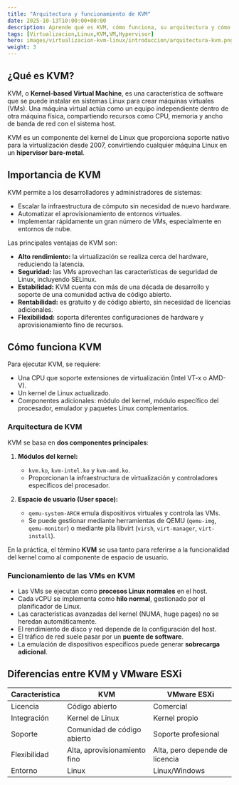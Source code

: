 ```yaml
---
title: "Arquitectura y funcionamiento de KVM"
date: 2025-10-13T10:00:00+00:00
description: Aprende qué es KVM, cómo funciona, su arquitectura y cómo se utiliza para virtualizar sistemas en Linux.
tags: [Virtualizacion,Linux,KVM,VM,Hypervisor]
hero: images/virtualizacion-kvm-linux/introduccion/arquitectura-kvm.png
weight: 3
---
```


## ¿Qué es KVM?

KVM, o **Kernel-based Virtual Machine**, es una característica de software que se puede instalar en sistemas Linux para crear máquinas virtuales (VMs). Una máquina virtual actúa como un equipo independiente dentro de otra máquina física, compartiendo recursos como CPU, memoria y ancho de banda de red con el sistema host.  

KVM es un componente del kernel de Linux que proporciona soporte nativo para la virtualización desde 2007, convirtiendo cualquier máquina Linux en un **hipervisor bare-metal**.

## Importancia de KVM

KVM permite a los desarrolladores y administradores de sistemas:

- Escalar la infraestructura de cómputo sin necesidad de nuevo hardware.  
- Automatizar el aprovisionamiento de entornos virtuales.  
- Implementar rápidamente un gran número de VMs, especialmente en entornos de nube.

Las principales ventajas de KVM son:

- **Alto rendimiento:** la virtualización se realiza cerca del hardware, reduciendo la latencia.  
- **Seguridad:** las VMs aprovechan las características de seguridad de Linux, incluyendo SELinux.  
- **Estabilidad:** KVM cuenta con más de una década de desarrollo y soporte de una comunidad activa de código abierto.  
- **Rentabilidad:** es gratuito y de código abierto, sin necesidad de licencias adicionales.  
- **Flexibilidad:** soporta diferentes configuraciones de hardware y aprovisionamiento fino de recursos.

## Cómo funciona KVM

Para ejecutar KVM, se requiere:

- Una CPU que soporte extensiones de virtualización (Intel VT-x o AMD-V).  
- Un kernel de Linux actualizado.  
- Componentes adicionales: módulo del kernel, módulo específico del procesador, emulador y paquetes Linux complementarios.

### Arquitectura de KVM

KVM se basa en **dos componentes principales**:

1. **Módulos del kernel:**  
   - `kvm.ko`, `kvm-intel.ko` y `kvm-amd.ko`.  
   - Proporcionan la infraestructura de virtualización y controladores específicos del procesador.

2. **Espacio de usuario (User space):**  
   - `qemu-system-ARCH` emula dispositivos virtuales y controla las VMs.  
   - Se puede gestionar mediante herramientas de QEMU (`qemu-img`, `qemu-monitor`) o mediante pila libvirt (`virsh`, `virt-manager`, `virt-install`).

En la práctica, el término **KVM** se usa tanto para referirse a la funcionalidad del kernel como al componente de espacio de usuario.

### Funcionamiento de las VMs en KVM

- Las VMs se ejecutan como **procesos Linux normales** en el host.  
- Cada vCPU se implementa como **hilo normal**, gestionado por el planificador de Linux.  
- Las características avanzadas del kernel (NUMA, huge pages) no se heredan automáticamente.  
- El rendimiento de disco y red depende de la configuración del host.  
- El tráfico de red suele pasar por un **puente de software**.  
- La emulación de dispositivos específicos puede generar **sobrecarga adicional**.

## Diferencias entre KVM y VMware ESXi

| Característica | KVM | VMware ESXi |
|----------------|-----|------------|
| Licencia | Código abierto | Comercial |
| Integración | Kernel de Linux | Kernel propio |
| Soporte | Comunidad de código abierto | Soporte profesional |
| Flexibilidad | Alta, aprovisionamiento fino | Alta, pero depende de licencia |
| Entorno | Linux | Linux/Windows |


